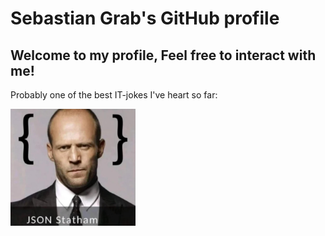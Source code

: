 # Sebastian Grab's GitHub profile
## Welcome to my profile, Feel free to interact with me!

Probably one of the best IT-jokes I've heart so far:

<img src="/png/JsonStatham.jpg" alt="joke" width="200"/>
